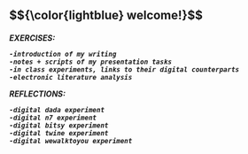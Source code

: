 <h2> $${\color{lightblue} welcome!}$$ </h2>

<h5>
EXERCISES: 

    
    -introduction of my writing
    -notes + scripts of my presentation tasks
    -in class experiments, links to their digital counterparts
    -electronic literature analysis
    
REFLECTIONS:

    -digital dada experiment
    -digital n7 experiment
    -digital bitsy experiment
    -digital twine experiment
    -digital wewalktoyou experiment
    
  </h5>


